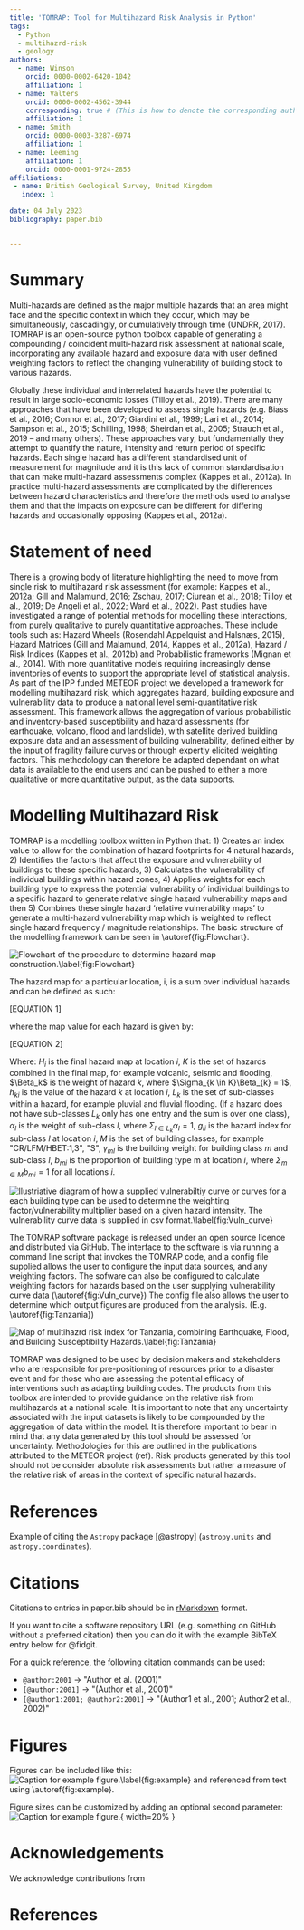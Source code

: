 ```yaml
---
title: 'TOMRAP: Tool for Multihazard Risk Analysis in Python'
tags:
  - Python
  - multihazrd-risk
  - geology
authors:
  - name: Winson
    orcid: 0000-0002-6420-1042
    affiliation: 1
  - name: Valters
    orcid: 0000-0002-4562-3944
    corresponding: true # (This is how to denote the corresponding author)
    affiliation: 1
  - name: Smith
    orcid: 0000-0003-3287-6974
    affiliation: 1
  - name: Leeming
    affiliation: 1
    orcid: 0000-0001-9724-2855
affiliations:
 - name: British Geological Survey, United Kingdom
   index: 1

date: 04 July 2023
bibliography: paper.bib


---
```


# Summary

Multi-hazards are defined as the major multiple hazards that an area might face and the specific context in which they occur, which may be simultaneously, cascadingly, or cumulatively through time (UNDRR, 2017). TOMRAP is an open-source python toolbox capable of generating a compounding / coincident multi-hazard risk assessment at national scale, incorporating any available hazard and exposure data with user defined weighting factors to reflect the changing vulnerability of building stock to various hazards. 

Globally these individual and interrelated hazards have the potential to result in large socio-economic losses (Tilloy et al., 2019). There are many approaches that have been developed to assess single hazards (e.g. Biass et al., 2016; Connor et al., 2017; Giardini et al., 1999; Lari et al., 2014; Sampson et al., 2015; Schilling, 1998; Sheirdan et al., 2005; Strauch et al., 2019 – and many others). These approaches vary, but fundamentally they attempt to quantify the nature, intensity and return period of specific hazards. Each single hazard has a different standardised unit of measurement for magnitude and it is this lack of common standardisation that can make multi-hazard assessments complex (Kappes et al., 2012a). In practice multi-hazard assessments are complicated by the differences between hazard characteristics and therefore the methods used to analyse them and that the impacts on exposure can be different for differing hazards and occasionally opposing (Kappes et al., 2012a). 


# Statement of need

There is a growing body of literature highlighting the need to move from single risk to multihazard risk assessment (for example: Kappes et al., 2012a; Gill and Malamund, 2016; Zschau, 2017; Ciurean et al., 2018; Tilloy et al., 2019; De Angeli et al., 2022; Ward et al., 2022). Past studies have investigated a range of potential methods for modelling these interactions, from purely qualitative to purely quantitative approaches. These include tools such as: Hazard Wheels (Rosendahl Appelquist and Halsnæs, 2015), Hazard Matrices (Gill and Malamund, 2014, Kappes et al., 2012a), Hazard / Risk Indices (Kappes et al., 2012b) and Probabilistic frameworks (Mignan et al., 2014). With more quantitative models requiring increasingly dense inventories of events to support the appropriate level of statistical analysis.
As part of the IPP funded METEOR project we developed a framework for modelling multihazard risk, which aggregates hazard, building exposure and vulnerability data to produce a national level semi-quantitative risk assessment.  This framework allows the aggregation of various probabilistic and inventory-based susceptibility and hazard assessments (for earthquake, volcano, flood and landslide), with satellite derived building exposure data and an assessment of building vulnerability, defined either by the input of fragility failure curves or through expertly elicited weighting factors.  This methodology can therefore be adapted dependant on what data is available to the end users and can be pushed to either a more qualitative or more quantitative output, as the data supports.

# Modelling Multihazard Risk

TOMRAP is a modelling toolbox written in Python that: 1) Creates an index value to allow for the combination of hazard footprints for 4 natural hazards, 2) Identifies the factors that affect the exposure and vulnerability of buildings to these specific hazards, 3) Calculates the vulnerability of individual buildings within hazard zones, 4) Applies weights for each building type to express the potential vulnerability of individual buildings to a specific hazard to generate relative single hazard vulnerability maps and then 5) Combines these single hazard ‘relative vulnerability maps’ to generate a multi-hazard vulnerability map which is weighted to reflect single hazard frequency / magnitude relationships. The basic structure of the modelling framework can be seen in \autoref{fig:Flowchart}.

![Flowchart of the procedure to determine hazard map construction.\label{fig:Flowchart}](Flowchart.png)

The hazard map for a particular location, i, is a sum over individual hazards and can be defined as such:

[EQUATION 1]

where the map value for each hazard is given by: 

[EQUATION 2]

Where: $H_i$ is the final hazard map at location _i_, _K_ is the set of hazards combined in the final map, for example volcanic, seismic and flooding, $\Beta_k$ is the weight of hazard _k_, where $\Sigma_{k \in K}\Beta_{k} = 1$, $h_{ki}$ is the value of the hazard _k_ at location _i_, $L_k$ is the set of sub-classes within a hazard, for example pluvial and fluvial flooding. (If a hazard does not have sub-classes $L_k$ only has one entry and the sum is over one class), $\alpha_l$  is the weight of sub-class _l_, where  $\Sigma_{l \in L_k} \alpha_l = 1$, $g_{li}$ is the hazard index for sub-class _l_ at location _i_, _M_ is the set of building classes, for example "CR/LFM/HBET:1,3", "S", $\gamma_{ml}$ is the building weight for building class _m_ and sub-class _l_, $b_{mi}$ is the proportion of building type m at location _i_, where $\Sigma_{m \in M}b_{mi} =  1$ for all locations _i_.


![Ilustriative diagram of how a supplied vulnerabiltiy curve or curves for a each building type can be used to determine the weighting factor/vulnerability multiplier based on a given hazard intensity. The vulnerability curve data is supplied in csv format.\label{fig:Vuln_curve}](Vuln_curve.png)

The TOMRAP software package is released under an open source licence and distributed via GitHub. The interface to the software is via running a command line script that invokes the TOMRAP code, and a config file supplied allows the user to configure the input data sources, and any weighting factors. The sofware can also be configured to calculate weighting factors for hazards based on the user supplying vulnerability curve data (\autoref{fig:Vuln_curve}) The config file also allows the user to determine which output figures are produced from the analysis. (E.g. \autoref{fig:Tanzania})

![Map of multihazrd risk index for Tanzania, combining Earthquake, Flood, and Building Susceptibility Hazards.\label{fig:Tanzania}](Tanzania.png)

TOMRAP was designed to be used by decision makers and stakeholders who are responsible for pre-positioning of resources prior to a disaster event and for those who are assessing the potential efficacy of interventions such as adapting building codes. The products from this toolbox are intended to provide guidance on the relative risk from multihazards at a national scale. It is important to note that any uncertainty associated with the input datasets is likely to be compounded by the aggregation of data within the model. It is therefore important to bear in mind that any data generated by this tool should be assessed for uncertainty. Methodologies for this are outlined in the publications attributed to the METEOR project (ref). Risk products generated by this tool should not be consider absolute risk assessments but rather a measure of the relative risk of areas in the context of specific natural hazards.

# References

Example of citing the `Astropy` package [@astropy] (`astropy.units` and
`astropy.coordinates`).

# Citations

Citations to entries in paper.bib should be in
[rMarkdown](http://rmarkdown.rstudio.com/authoring_bibliographies_and_citations.html)
format.

If you want to cite a software repository URL (e.g. something on GitHub without a preferred
citation) then you can do it with the example BibTeX entry below for @fidgit.

For a quick reference, the following citation commands can be used:
- `@author:2001`  ->  "Author et al. (2001)"
- `[@author:2001]` -> "(Author et al., 2001)"
- `[@author1:2001; @author2:2001]` -> "(Author1 et al., 2001; Author2 et al., 2002)"

# Figures

Figures can be included like this:
![Caption for example figure.\label{fig:example}](figure.png)
and referenced from text using \autoref{fig:example}.

Figure sizes can be customized by adding an optional second parameter:
![Caption for example figure.](figure.png){ width=20% }

# Acknowledgements

We acknowledge contributions from

# References
